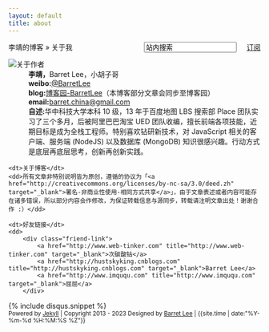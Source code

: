 ```yaml
---
layout: default
title: about
---
```

<div id="content" class="aboutMe">
<form class="page-loc" method="GET" action="/search">
	<span style="float:right"><input type="text" class="web-search" name ="q" value="站内搜索" /><a href="http://barretlee.github.io/atom.xml" class="page-rss" style="margin-left: 20px;">订阅</a></span>
  	李靖的博客 » 关于我
</form>
<dl class="aboutDl">
	<dt><img src="{{ site.repo }}/images/mine.jpg" />关于作者</dt>
	<dd><strong>李靖，</strong>Barret Lee，小胡子哥</dd>
	<dd><strong>weibo:</strong><a href="http://weibo.com/hustskyking" target="_blank">@BarretLee</a></dd>
	<dd><strong>blog:</strong><a href="http://hustskyking.cnblogs.com" target="_blank">博客园-BarretLee</a>（本博客部分文章会同步至博客园）</dd>
	<dd><strong>email:</strong><a href="mailto:barret.china@gmail.com">barret.china@gmail.com</a></dd>
	<dd><strong>自述:</strong>华中科技大学本科 10 级，13 年于百度地图 LBS 搜索部 Place 团队实习了三个多月，后被阿里巴巴淘宝 UED 团队收编，擅长前端各项技能，近期目标是成为全栈工程师。特别喜欢钻研新技术，对 JavaScript 相关的客户端、服务端 (NodeJS) 以及数据库 (MongoDB) 知识很感兴趣。行动方式是底层再底层思考，创新再创新实践。</dd>

	<dt>关于博客</dt>
	<dd>所有文章非特别说明皆为原创，遵循的协议为「<a href="http://creativecommons.org/licenses/by-nc-sa/3.0/deed.zh" target="_blank">署名-非商业性使用-相同方式共享</a>」，由于文章表述或者内容可能存在诸多错误，所以部分内容会作修改，为保证转载信息与源同步，转载请注明文章出处！谢谢合作 :）</dd>

	<dt>好友链接</dt>
	<dd>
        <div class="friend-link">
            <a href="http://www.web-tinker.com" title="http://www.web-tinker.com" target="_blank">次碳酸钴</a>
            <a href="http://hustskyking.cnblogs.com" title="http://hustskyking.cnblogs.com" target="_blank">Barret Lee</a>
            <a href="http://www.imququ.com" title="http://www.imququ.com" target="_blank">屈屈</a>
        </div>
   </dd>
</dl>
{% include disqus.snippet %}
<div class="footer">
    <small>Powered by <a href="https://github.com/mojombo/jekyll">Jekyll</a> | Copyright 2013 - 2023 Designed by <a href="http://barretlee.github.io/about.html">Barret Lee</a> | <span class="label label-info">{{site.time | date:"%Y-%m-%d %H:%M:%S %Z"}}</span></small>
</div>
</div>
<script type="text/javascript">
$(function(){
	$('#disqus_container .comment').trigger('click');
});
</script>
